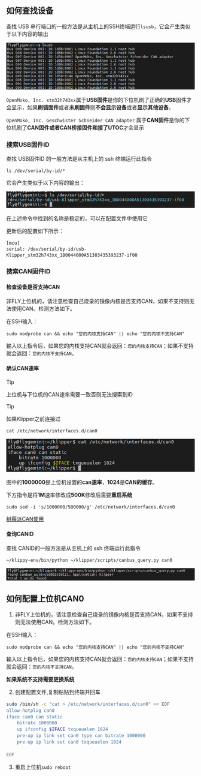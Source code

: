 ## 如何查找设备

查找 USB 串行端口的一般方法是从主机上的SSH终端运行`lsusb`，它会产生类似于以下内容的输出

![lsusb](../../images/guides/klippererro/lsusb.png)

`OpenMoko, Inc. stm32h743xx`属于**USB固件**是你的下位机刷了正确的**USB**固件才会显示，如果**刷错固件**或者**未刷固件**则**不会显示设备**或者**显示其他设备**。

`OpenMoko, Inc. Geschwister Schneider CAN adapter` 属于**CAN固件**是你的下位机刷了**CAN固件或者CAN桥接固件和接了UTOC**才会显示

### 搜索USB固件ID

查找 USB固件ID 的一般方法是从主机上的 ssh 终端运行此指令

```
ls /dev/serial/by-id/*
```

它会产生类似于以下内容的输出：

![usbid](../../images/guides/klippererro/usbid.png)

在上述命令中找到的名称是稳定的，可以在配置文件中使用它

更新后的配置如下所示：

```
[mcu]
serial: /dev/serial/by-id/usb-Klipper_stm32h743xx_1B0044000A51303435393237-if00
```



### 搜索CAN固件ID

#### 检查设备是否支持CAN

非FLY上位机的，请注意检查自己烧录的镜像内核是否支持CAN，如果不支持则无法使用CAN。检测方法如下。

在SSH输入：

```
sudo modprobe can && echo "您的内核支持CAN" || echo "您的内核不支持CAN"
```

输入以上指令后，如果您的内核支持CAN就会返回：`您的内核支持CAN`；如果不支持就会返回：`您的内核不支持CAN`。

#### 确认CAN速率

>[!Tip]
>
>上位机与下位机的CAN速率需要一致否则无法搜索到ID



>[!Tip]
>
>如果Klipper之前连接过

```
cat /etc/network/interfaces.d/can0
```

![cat](../../images/guides/klippererro/catcan.png)

图中的**1000000**是上位机设置的**can速率**，**1024**是**CAN的缓存**。

下方指令是将**1M**速率修改成**500K**修改后需要**重启系统**

```
sudo sed -i 's/1000000/500000/g' /etc/network/interfaces.d/can0
```

[树莓派CAN使用](/advanced/can_rpi.md)

#### 查询CANID

查找 CANID的一般方法是从主机上的 ssh 终端运行此指令

```
~/klippy-env/bin/python ~/klipper/scripts/canbus_query.py can0
```

![canid](../../images/guides/klippererro/canid.png)



## 如何配置上位机CAN0

1. 非FLY上位机的，请注意检查自己烧录的镜像内核是否支持CAN，如果不支持则无法使用CAN。检测方法如下。

在SSH输入：

```
sudo modprobe can && echo "您的内核支持CAN" || echo "您的内核不支持CAN"
```

输入以上指令后，如果您的内核支持CAN就会返回：``您的内核支持CAN``；如果不支持就会返回：``您的内核不支持CAN``。

**如果系统不支持需要更换系统**

2. 创建配置文件,复制粘贴到终端并回车

```bash
sudo /bin/sh -c "cat > /etc/network/interfaces.d/can0" << EOF
allow-hotplug can0
iface can0 can static
    bitrate 1000000
    up ifconfig $IFACE txqueuelen 1024
    pre-up ip link set can0 type can bitrate 1000000
    pre-up ip link set can0 txqueuelen 1024

EOF
```

3. 重启上位机``sudo reboot``
